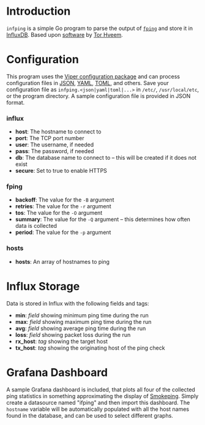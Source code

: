 # Introduction
`infping` is a simple Go program to parse the output of [`fping`](https://github.com/schweikert/fping) and store it in [InfluxDB](https://www.influxdata.com/time-series-platform/influxdb/). Based upon [software](https://hveem.no/visualizing-latency-variance-with-grafana) by [Tor Hveem](https://hveem.no/).

# Configuration
This program uses the [Viper configuration package](https://github.com/spf13/viper) and can process configuration files in [JSON](https://json.org/), [YAML](http://yaml.org/), [TOML](https://github.com/toml-lang/toml), and others. Save your configuration file as `infping.<json|yaml|toml|...>` in `/etc/`, `/usr/local/etc`, or the program directory. A sample configuration file is provided in JSON format.

### influx
* **host**: The hostname to connect to
* **port**: The TCP port number
* **user**: The username, if needed
* **pass**: The password, if needed
* **db**: The database name to connect to – this will be created if it does not exist
* **secure**: Set to true to enable HTTPS

### fping
* **backoff**: The value for the `-B` argument
* **retries**: The value for the `-r` argument
* **tos**: The value for the `-O` argument
* **summary**: The value for the `-Q` argument – this determines how often data is collected
* **period**: The value for the `-p` argument

### hosts
* **hosts**: An array of hostnames to ping

# Influx Storage
Data is stored in Influx with the following fields and tags:
* **min**: *field* showing minimum ping time during the run
* **max**: *field* showing maximum ping time during the run
* **avg**: *field* showing average ping time during the run
* **loss**: *field* showing packet loss during the run
* **rx_host**: *tag* showing the target host
* **tx_host**: *tag* showing the originating host of the ping check

# Grafana Dashboard
A sample Grafana dashboard is included, that plots all four of the collected ping statistics in something approximating the display of [Smokeping](https://smokeping.org/). Simply create a datasource named "ifping" and then import this dashboard. The `hostname` variable will be automatically populated with all the host names found in the database, and can be used to select different graphs.
